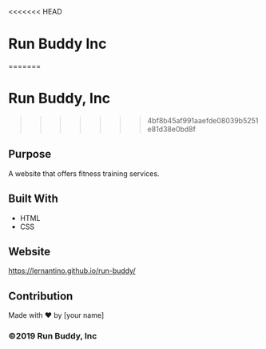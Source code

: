 <<<<<<< HEAD


# Run Buddy Inc
=======
# Run Buddy, Inc
>>>>>>> 4bf8b45af991aaefde08039b5251e81d38e0bd8f

## Purpose
A website that offers fitness training services. 

## Built With
* HTML
* CSS

## Website
https://lernantino.github.io/run-buddy/

## Contribution
Made with ❤️ by [your name]

### ©️2019 Run Buddy, Inc 
